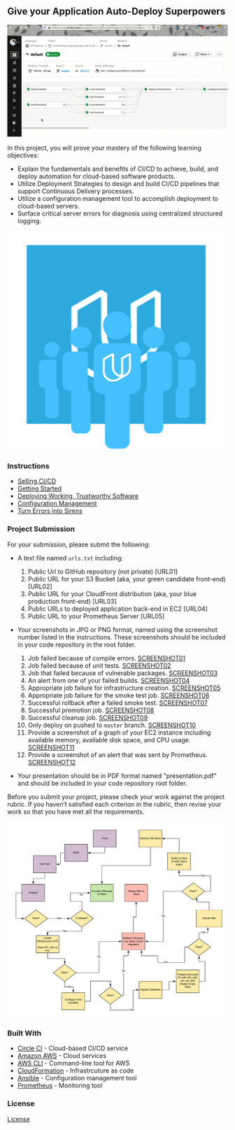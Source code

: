 ## Give your Application Auto-Deploy Superpowers

![CircleCI](images/CircleCI.gif)

In this project, you will prove your mastery of the following learning objectives:

- Explain the fundamentals and benefits of CI/CD to achieve, build, and deploy automation for cloud-based software products.
- Utilize Deployment Strategies to design and build CI/CD pipelines that support Continuous Delivery processes.
- Utilize a configuration management tool to accomplish deployment to cloud-based servers.
- Surface critical server errors for diagnosis using centralized structured logging.

![Diagram of CI/CD Pipeline we will be building.](udapeople.png)

### Instructions

* [Selling CI/CD](instructions/0-selling-cicd.md)
* [Getting Started](instructions/1-getting-started.md)
* [Deploying Working, Trustworthy Software](instructions/2-deploying-trustworthy-code.md)
* [Configuration Management](instructions/3-configuration-management.md)
* [Turn Errors into Sirens](instructions/4-turn-errors-into-sirens.md)

### Project Submission

For your submission, please submit the following:

- A text file named `urls.txt` including:
  1. Public Url to GitHub repository (not private) [URL01]
  1. Public URL for your S3 Bucket (aka, your green candidate front-end) [URL02]
  1. Public URL for your CloudFront distribution (aka, your blue production front-end) [URL03]
  1. Public URLs to deployed application back-end in EC2 [URL04]
  1. Public URL to your Prometheus Server [URL05]
- Your screenshots in JPG or PNG format, named using the screenshot number listed in the instructions. These screenshots should be included in your code repository in the root folder.
  1. Job failed because of compile errors. [SCREENSHOT01](instructions/screenshots/SCREENSHOT01.png)
  1. Job failed because of unit tests. [SCREENSHOT02](instructions/screenshots/SCREENSHOT02.png)
  1. Job that failed because of vulnerable packages. [SCREENSHOT03](instructions/screenshots/SCREENSHOT03.png)
  1. An alert from one of your failed builds. [SCREENSHOT04](instructions/screenshots/SCREENSHOT04.png)
  1. Appropriate job failure for infrastructure creation. [SCREENSHOT05](instructions/screenshots/SCREENSHOT05.png)
  1. Appropriate job failure for the smoke test job. [SCREENSHOT06](instructions/screenshots/SCREENSHOT06.png)
  1. Successful rollback after a failed smoke test. [SCREENSHOT07](instructions/screenshots/SCREENSHOT07.png) 
  1. Successful promotion job. [SCREENSHOT08](instructions/screenshots/SCREENSHOT08.png)
  1. Successful cleanup job. [SCREENSHOT09](instructions/screenshots/SCREENSHOT09.png)
  1. Only deploy on pushed to `master` branch. [SCREENSHOT10](instructions/screenshots/SCREENSHOT10.png)
  1. Provide a screenshot of a graph of your EC2 instance including available memory, available disk space, and CPU usage. [SCREENSHOT11](instructions/screenshots/SCREENSHOT11.png)
  1. Provide a screenshot of an alert that was sent by Prometheus. [SCREENSHOT12](instructions/screenshots/SCREENSHOT12.png)

- Your presentation should be in PDF format named "presentation.pdf" and should be included in your code repository root folder. 

Before you submit your project, please check your work against the project rubric. If you haven’t satisfied each criterion in the rubric, then revise your work so that you have met all the requirements. 

![udapeople-pipeline.png](udapeople-pipeline.png)

### Built With

- [Circle CI](www.circleci.com) - Cloud-based CI/CD service
- [Amazon AWS](https://aws.amazon.com/) - Cloud services
- [AWS CLI](https://aws.amazon.com/cli/) - Command-line tool for AWS
- [CloudFormation](https://aws.amazon.com/cloudformation/) - Infrastrcuture as code
- [Ansible](https://www.ansible.com/) - Configuration management tool
- [Prometheus](https://prometheus.io/) - Monitoring tool

### License

[License](LICENSE.md)
